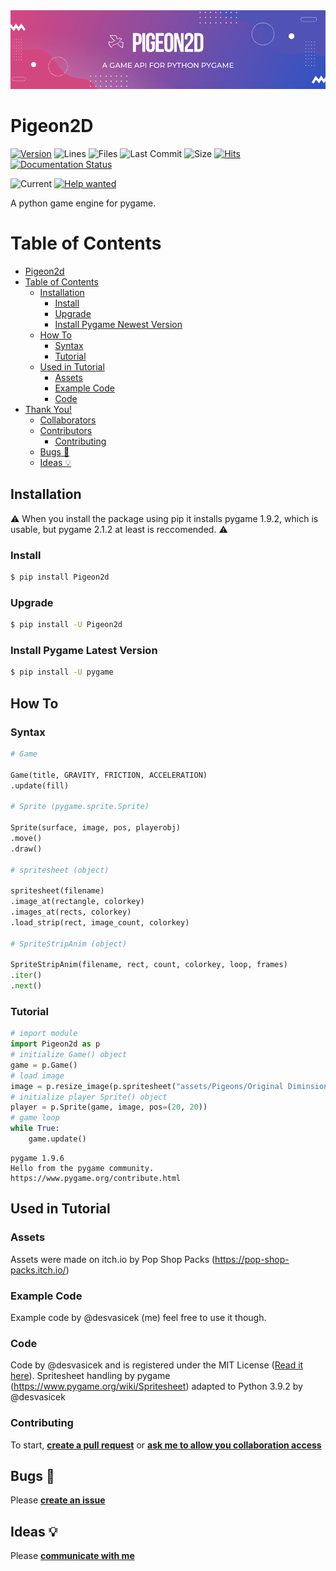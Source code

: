 <center><img src="Pigeon2d.png"></center>


# Pigeon2D
[![Version](https://img.shields.io/pypi/v/Pigeon2D)](https://pypi.org/project/Pigeon2D/)
![Lines](https://img.shields.io/tokei/lines/github/desvasicek/Pigeon2D)
![Files](https://img.shields.io/github/directory-file-count/desvasicek/Pigeon2D)
![Last Commit](https://img.shields.io/github/last-commit/desvasicek/Pigeon2D)
![Size](https://img.shields.io/github/languages/code-size/desvasicek/Pigeon2D)
[![Hits](https://hits.sh/github.com/desvasicek/Pigeon2D/hits.svg)](https://github.com/desvasicek/Pigeon2D)
[![Documentation Status](https://readthedocs.org/projects/pigeon2d/badge/?version=latest)](https://pigeon2d.readthedocs.io/en/latest/?badge=latest)

![Current](https://img.shields.io/badge/currently-in%20progress-red)
[![Help wanted](https://img.shields.io/badge/-help--wanted-yellow)](https://github.com/desvasicek/Pigeon2D/pulls)

A python game engine for pygame.

# Table of Contents

- [Pigeon2d](#pigeon2d)
- [Table of Contents](#table-of-contents)
	- [Installation](#installation)
		- [Install](#install)
		- [Upgrade](#upgrade)
		- [Install Pygame Newest Version](#install-pygame-newest-version)
	- [How To](#how-to)
		- [Syntax](#syntax)
		- [Tutorial](#tutorial)
	- [Used in Tutorial](#used-in-tutorial)
		- [Assets](#assets)
		- [Example Code](#example-code)
		- [Code](#code)
- [Thank You!](#thank-you)
	- [Collaborators](#collaborators)
	- [Contributors](#contributors)
		- [Contributing](#contributing)
	- [Bugs 🐛️](#bugs)
	- [Ideas 💡️](#ideas)

## Installation

⚠️ When you install the package using pip it installs pygame 1.9.2, which is usable, but pygame 2.1.2 at least is reccomended. ⚠️

### Install

```bash
$ pip install Pigeon2d
```

### Upgrade

```bash
$ pip install -U Pigeon2d
```

### Install Pygame Latest Version

```bash
$ pip install -U pygame
```

## How To

### Syntax

```python
# Game

Game(title, GRAVITY, FRICTION, ACCELERATION)
.update(fill)

# Sprite (pygame.sprite.Sprite)

Sprite(surface, image, pos, playerobj)
.move()
.draw()

# spritesheet (object)

spritesheet(filename)
.image_at(rectangle, colorkey)
.images_at(rects, colorkey)
.load_strip(rect, image_count, colorkey)

# SpriteStripAnim (object)

SpriteStripAnim(filename, rect, count, colorkey, loop, frames)
.iter()
.next()

```

### Tutorial

```python
# import module
import Pigeon2d as p
# initialize Game() object
game = p.Game()
# load image
image = p.resize_image(p.spritesheet("assets/Pigeons/Original Diminsions/Pigeon Sprite Sheet.png").image_at((0, 16, 16, 16)))
# initialize player Sprite() object
player = p.Sprite(game, image, pos=(20, 20))
# game loop
while True:
    game.update()

```
```
pygame 1.9.6
Hello from the pygame community. https://www.pygame.org/contribute.html
```

## Used in Tutorial
### Assets
Assets were made on itch.io by Pop Shop Packs (https://pop-shop-packs.itch.io/)
### Example Code
Example code by @desvasicek (me) feel free to use it though.
### Code
Code by @desvasicek and is registered under the MIT License ([Read it here](https://github.com/desvasicek/Pigeon2D/blob/main/LICENSE)).
Spritesheet handling by pygame (https://www.pygame.org/wiki/Spritesheet) adapted to Python 3.9.2 by @desvasicek

### Contributing

To start, [**create a pull request**](https://github.com/desvasicek/Pigeon2D/pulls) or [**ask me to allow you collaboration access**](https://github.com/desvasicek/Pigeon2D/discussions/2)

## Bugs 🐛️

Please [**create an issue**](https://github.com/desvasicek/Pigeon2D/issues)

## Ideas 💡️

Please [**communicate with me**](https://github.com/desvasicek/Pigeon2D/discussions/1)
